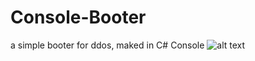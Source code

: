 # Console-Booter
a simple booter for ddos, maked in C# Console
![alt text](https://i.imgur.com/JD5XpUl.png)
